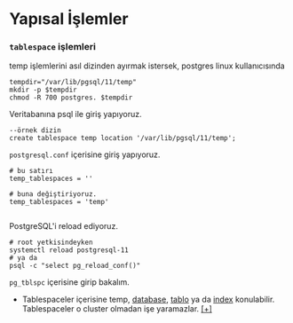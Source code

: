 # Yapısal İşlemler


### `tablespace` işlemleri
temp işlemlerini asıl dizinden ayırmak istersek, postgres linux kullanıcısında

```
tempdir="/var/lib/pgsql/11/temp"
mkdir -p $tempdir
chmod -R 700 postgres. $tempdir
```

Veritabanına psql ile giriş yapıyoruz.

```
--örnek dizin
create tablespace temp location '/var/lib/pgsql/11/temp';
```

`postgresql.conf` içerisine giriş yapıyoruz.

```
# bu satırı
temp_tablespaces = ''

# buna değiştiriyoruz.
temp_tablespaces = 'temp'


```

PostgreSQL'i reload ediyoruz.
```
# root yetkisindeyken
systemctl reload postgresql-11
# ya da
psql -c "select pg_reload_conf()"

```
`pg_tblspc` içerisine girip bakalım.

* Tablespaceler içerisine
temp, [database](https://www.postgresql.org/docs/11/sql-createdatabase.html), [tablo](https://www.postgresql.org/docs/11/sql-createtable.html) ya da [index](https://www.postgresql.org/docs/11/sql-createindex.html) konulabilir. Tablespaceler o cluster olmadan işe yaramazlar. [[+]](https://www.postgresql.org/docs/11/sql-createtablespace.html)
